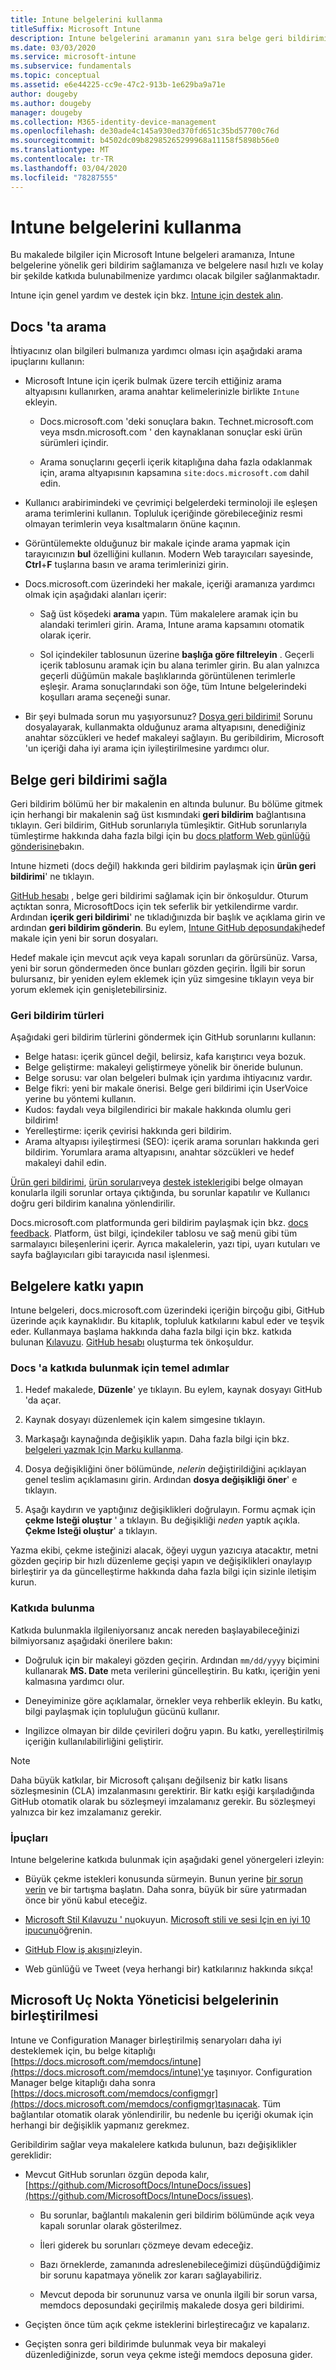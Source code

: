 ```yaml
---
title: Intune belgelerini kullanma
titleSuffix: Microsoft Intune
description: Intune belgelerini aramanın yanı sıra belge geri bildirimi sağlama ve belgelere katkıda bulunma hakkında bilgi edinin.
ms.date: 03/03/2020
ms.service: microsoft-intune
ms.subservice: fundamentals
ms.topic: conceptual
ms.assetid: e6e44225-cc9e-47c2-913b-1e629ba9a71e
author: dougeby
ms.author: dougeby
manager: dougeby
ms.collection: M365-identity-device-management
ms.openlocfilehash: de30ade4c145a930ed370fd651c35bd57700c76d
ms.sourcegitcommit: b4502dc09b82985265299968a11158f5898b56e0
ms.translationtype: MT
ms.contentlocale: tr-TR
ms.lasthandoff: 03/04/2020
ms.locfileid: "78287555"
---
```

# <a name="using-the-intune-docs"></a>Intune belgelerini kullanma

Bu makalede bilgiler için Microsoft Intune belgeleri aramanıza, Intune belgelerine yönelik geri bildirim sağlamanıza ve belgelere nasıl hızlı ve kolay bir şekilde katkıda bulunabilmenize yardımcı olacak bilgiler sağlanmaktadır.

Intune için genel yardım ve destek için bkz. [Intune için destek alın](../get-support.md).

## <a name="search-the-docs"></a>Docs 'ta arama

 İhtiyacınız olan bilgileri bulmanıza yardımcı olması için aşağıdaki arama ipuçlarını kullanın:  

- Microsoft Intune için içerik bulmak üzere tercih ettiğiniz arama altyapısını kullanırken, arama anahtar kelimelerinizle birlikte `Intune` ekleyin.  

  - Docs.microsoft.com 'deki sonuçlara bakın. Technet.microsoft.com veya msdn.microsoft.com ' den kaynaklanan sonuçlar eski ürün sürümleri içindir.  

  - Arama sonuçlarını geçerli içerik kitaplığına daha fazla odaklanmak için, arama altyapısının kapsamına `site:docs.microsoft.com` dahil edin.  

- Kullanıcı arabirimindeki ve çevrimiçi belgelerdeki terminoloji ile eşleşen arama terimlerini kullanın. Topluluk içeriğinde görebileceğiniz resmi olmayan terimlerin veya kısaltmaların önüne kaçının.

- Görüntülemekte olduğunuz bir makale içinde arama yapmak için tarayıcınızın **bul** özelliğini kullanın. Modern Web tarayıcıları sayesinde, **Ctrl**+**F** tuşlarına basın ve arama terimlerinizi girin.  

- Docs.microsoft.com üzerindeki her makale, içeriği aramanıza yardımcı olmak için aşağıdaki alanları içerir:  

  - Sağ üst köşedeki **arama** yapın. Tüm makalelere aramak için bu alandaki terimleri girin. Arama, Intune arama kapsamını otomatik olarak içerir.

  - Sol içindekiler tablosunun üzerine **başlığa göre filtreleyin** . Geçerli içerik tablosunu aramak için bu alana terimler girin. Bu alan yalnızca geçerli düğümün makale başlıklarında görüntülenen terimlerle eşleşir. Arama sonuçlarındaki son öğe, tüm Intune belgelerindeki koşulları arama seçeneği sunar.

- Bir şeyi bulmada sorun mu yaşıyorsunuz? [Dosya geri bildirimi!](#provide-doc-feedback) Sorunu dosyalayarak, kullanmakta olduğunuz arama altyapısını, denediğiniz anahtar sözcükleri ve hedef makaleyi sağlayın. Bu geribildirim, Microsoft 'un içeriği daha iyi arama için iyileştirilmesine yardımcı olur.  

## <a name="provide-doc-feedback"></a>Belge geri bildirimi sağla

Geri bildirim bölümü her bir makalenin en altında bulunur. Bu bölüme gitmek için herhangi bir makalenin sağ üst kısmındaki **geri bildirim** bağlantısına tıklayın. Geri bildirim, GitHub sorunlarıyla tümleşiktir. GitHub sorunlarıyla tümleştirme hakkında daha fazla bilgi için bu [docs platform Web günlüğü gönderisine](https://docs.microsoft.com/teamblog/a-new-feedback-system-is-coming-to-docs)bakın.

Intune hizmeti (docs değil) hakkında geri bildirim paylaşmak için **ürün geri bildirimi**' ne tıklayın.

[GitHub hesabı](https://github.com/join) , belge geri bildirimi sağlamak için bir önkoşuldur. Oturum açtıktan sonra, MicrosoftDocs için tek seferlik bir yetkilendirme vardır. Ardından **içerik geri bildirimi**' ne tıkladığınızda bir başlık ve açıklama girin ve ardından **geri bildirim gönderin**. Bu eylem, [Intune GitHub deposundaki](https://github.com/MicrosoftDocs/intunedocs/issues)hedef makale için yeni bir sorun dosyaları.

Hedef makale için mevcut açık veya kapalı sorunları da görürsünüz. Varsa, yeni bir sorun göndermeden önce bunları gözden geçirin. İlgili bir sorun bulursanız, bir yeniden eylem eklemek için yüz simgesine tıklayın veya bir yorum eklemek için genişletebilirsiniz.

### <a name="types-of-feedback"></a>Geri bildirim türleri

Aşağıdaki geri bildirim türlerini göndermek için GitHub sorunlarını kullanın:

- Belge hatası: içerik güncel değil, belirsiz, kafa karıştırıcı veya bozuk.
- Belge geliştirme: makaleyi geliştirmeye yönelik bir öneride bulunun.
- Belge sorusu: var olan belgeleri bulmak için yardıma ihtiyacınız vardır.
- Belge fikri: yeni bir makale önerisi. Belge geri bildirimi için UserVoice yerine bu yöntemi kullanın.
- Kudos: faydalı veya bilgilendirici bir makale hakkında olumlu geri bildirim!
- Yerelleştirme: içerik çevirisi hakkında geri bildirim.
- Arama altyapısı iyileştirmesi (SEO): içerik arama sorunları hakkında geri bildirim. Yorumlara arama altyapısını, anahtar sözcükleri ve hedef makaleyi dahil edin.

[Ürün geri bildirimi](https://microsoftintune.uservoice.com/forums/291681-ideas), [ürün soruları](https://social.technet.microsoft.com/Forums/en-US/home?forum=microsoftintuneprod)veya [destek istekleri](../get-support.md)gibi belge olmayan konularla ilgili sorunlar ortaya çıktığında, bu sorunlar kapatılır ve Kullanıcı doğru geri bildirim kanalına yönlendirilir.

Docs.microsoft.com platformunda geri bildirim paylaşmak için bkz. [docs feedback](https://aka.ms/sitefeedback). Platform, üst bilgi, içindekiler tablosu ve sağ menü gibi tüm sarmalayıcı bileşenlerini içerir. Ayrıca makalelerin, yazı tipi, uyarı kutuları ve sayfa bağlayıcıları gibi tarayıcıda nasıl işlenmesi.

## <a name="contribute-to-docs"></a>Belgelere katkı yapın

Intune belgeleri, docs.microsoft.com üzerindeki içeriğin birçoğu gibi, GitHub üzerinde açık kaynaklıdır. Bu kitaplık, topluluk katkılarını kabul eder ve teşvik eder. Kullanmaya başlama hakkında daha fazla bilgi için bkz. katkıda bulunan [Kılavuzu](https://docs.microsoft.com/contribute). [GitHub hesabı](https://github.com/join) oluşturma tek önkoşuldur.

### <a name="basic-steps-to-contribute-to-docs"></a>Docs 'a katkıda bulunmak için temel adımlar

1. Hedef makalede, **Düzenle**' ye tıklayın. Bu eylem, kaynak dosyayı GitHub 'da açar.  

2. Kaynak dosyayı düzenlemek için kalem simgesine tıklayın.  

3. Markaşağı kaynağında değişiklik yapın. Daha fazla bilgi için bkz. [belgeleri yazmak Için Marku kullanma](https://docs.microsoft.com/contribute/contribute-how-to-write-use-markdown).  

4. Dosya değişikliğini öner bölümünde, *nelerin* değiştirildiğini açıklayan genel teslim açıklamasını girin. Ardından **dosya değişikliği öner**' e tıklayın.  

5. Aşağı kaydırın ve yaptığınız değişiklikleri doğrulayın. Formu açmak için **çekme Isteği oluştur** ' a tıklayın. Bu değişikliği *neden* yaptık açıkla. **Çekme Isteği oluştur**' a tıklayın.

Yazma ekibi, çekme isteğinizi alacak, öğeyi uygun yazıcıya atacaktır, metni gözden geçirip bir hızlı düzenleme geçişi yapın ve değişiklikleri onaylayıp birleştirir ya da güncelleştirme hakkında daha fazla bilgi için sizinle iletişim kurun.  

### <a name="what-to-contribute"></a>Katkıda bulunma

Katkıda bulunmakla ilgileniyorsanız ancak nereden başlayabileceğinizi bilmiyorsanız aşağıdaki önerilere bakın:  

- Doğruluk için bir makaleyi gözden geçirin. Ardından `mm/dd/yyyy` biçimini kullanarak **MS. Date** meta verilerini güncelleştirin. Bu katkı, içeriğin yeni kalmasına yardımcı olur.  

- Deneyiminize göre açıklamalar, örnekler veya rehberlik ekleyin. Bu katkı, bilgi paylaşmak için topluluğun gücünü kullanır.

- Ingilizce olmayan bir dilde çevirileri doğru yapın. Bu katkı, yerelleştirilmiş içeriğin kullanılabilirliğini geliştirir.  

> [!Note]  
> Daha büyük katkılar, bir Microsoft çalışanı değilseniz bir katkı lisans sözleşmesinin (CLA) imzalanmasını gerektirir. Bir katkı eşiği karşıladığında GitHub otomatik olarak bu sözleşmeyi imzalamanız gerekir. Bu sözleşmeyi yalnızca bir kez imzalamanız gerekir.

### <a name="tips"></a>İpuçları

Intune belgelerine katkıda bulunmak için aşağıdaki genel yönergeleri izleyin:

- Büyük çekme istekleri konusunda sürmeyin. Bunun yerine [bir sorun verin](#provide-doc-feedback) ve bir tartışma başlatın. Daha sonra, büyük bir süre yatırmadan önce bir yönü kabul eteceğiz.  

- [Microsoft Stil Kılavuzu ' nu](https://aka.ms/MicrosoftStyle)okuyun. [Microsoft stili ve sesi Için en iyi 10 ipucunu](https://docs.microsoft.com/style-guide/top-10-tips-style-voice)öğrenin.  

- [GitHub Flow iş akışını](https://guides.github.com/introduction/flow/)izleyin.  

- Web günlüğü ve Tweet (veya herhangi bir) katkılarınız hakkında sıkça!  

## <a name="consolidation-of-documentation-for-microsoft-endpoint-manager"></a>Microsoft Uç Nokta Yöneticisi belgelerinin birleştirilmesi

Intune ve Configuration Manager birleştirilmiş senaryoları daha iyi desteklemek için, bu belge kitaplığı [https://docs.microsoft.com/memdocs/intune](https://docs.microsoft.com/memdocs/intune)'ye taşınıyor. Configuration Manager belge kitaplığı daha sonra [https://docs.microsoft.com/memdocs/configmgr](https://docs.microsoft.com/memdocs/configmgr)taşınacak. Tüm bağlantılar otomatik olarak yönlendirilir, bu nedenle bu içeriği okumak için herhangi bir değişiklik yapmanız gerekmez.

Geribildirim sağlar veya makalelere katkıda bulunun, bazı değişiklikler gereklidir:

- Mevcut GitHub sorunları özgün depoda kalır, [https://github.com/MicrosoftDocs/IntuneDocs/issues](https://github.com/MicrosoftDocs/IntuneDocs/issues).

  - Bu sorunlar, bağlantılı makalenin geri bildirim bölümünde açık veya kapalı sorunlar olarak gösterilmez.

  - İleri giderek bu sorunları çözmeye devam edeceğiz.

  - Bazı örneklerde, zamanında adreslenebileceğimizi düşündüğdiğimiz bir sorunu kapatmaya yönelik zor kararı sağlayabiliriz.

  - Mevcut depoda bir sorununuz varsa ve onunla ilgili bir sorun varsa, memdocs deposundaki geçirilmiş makalede dosya geri bildirimi.

- Geçişten önce tüm açık çekme isteklerini birleştirecağız ve kapalarız.

- Geçişten sonra geri bildirimde bulunmak veya bir makaleyi düzenlediğinizde, sorun veya çekme isteği memdocs deposuna gider.
